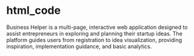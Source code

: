 # html_code
Business Helper is a multi-page, interactive web application designed to assist entrepreneurs in exploring and planning their startup ideas. The platform guides users from registration to idea visualization, providing inspiration, implementation guidance, and basic analytics.
